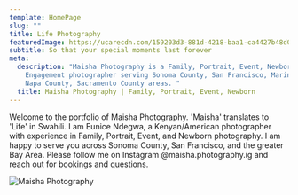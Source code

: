 ```yaml
---
template: HomePage
slug: ""
title: Life Photography
featuredImage: https://ucarecdn.com/159203d3-881d-4218-baa1-ca4427b48d0d/
subtitle: So that your special moments last forever
meta:
  description: "Maisha Photography is a Family, Portrait, Event, Newborn,
    Engagement photographer serving Sonoma County, San Francisco, Marin County,
    Napa County, Sacramento County areas. "
  title: Maisha Photography | Family, Portrait, Event, Newborn
---
```

Welcome to the portfolio of Maisha Photography. 'Maisha' translates to 'Life' in Swahili. I am Eunice Ndegwa, a Kenyan/American photographer with experience in Family, Portrait, Event, and Newborn photography. I am happy to serve you across Sonoma County, San Francisco, and the greater Bay Area. Please follow me on Instagram @maisha.photography.ig and reach out for bookings and questions. 

![Maisha Photography](https://ucarecdn.com/b71f804f-85d6-4151-b014-172573988d1a/ "Eunice Ndegwa of Maisha Photography")